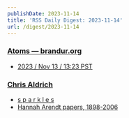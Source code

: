 ```yaml
---
publishDate: 2023-11-14
title: 'RSS Daily Digest: 2023-11-14'
url: /digest/2023-11-14
---
```


### [Atoms  — brandur.org](https://brandur.org/)

  * [2023 / Nov 13 / 13:23 PST](https://brandur.org/atoms/gpddbjc)
  
### [Chris Aldrich](https://boffosocko.com/)

  * [s p a r k l e s](https://boffosocko.com/2023/11/13/s-p-a-r-k-l-e-s/)
  * [Hannah Arendt papers, 1898-2006](https://boffosocko.com/2023/11/13/hannah-arendt-papers-1898-2006/)
  
